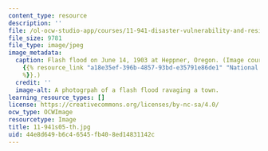 ```yaml
---
content_type: resource
description: ''
file: /ol-ocw-studio-app/courses/11-941-disaster-vulnerability-and-resilience-spring-2005/44e8d649b6c46545fb408ed14831142c_11-941s05-th.jpg
file_size: 9781
file_type: image/jpeg
image_metadata:
  caption: Flash flood on June 14, 1903 at Heppner, Oregon. (Image courtesy of the
    {{% resource_link "a18e35ef-396b-4857-93bd-e35791e86de1" "National Weather Service"
    %}}.)
  credit: ''
  image-alt: A photogrpah of a flash flood ravaging a town.
learning_resource_types: []
license: https://creativecommons.org/licenses/by-nc-sa/4.0/
ocw_type: OCWImage
resourcetype: Image
title: 11-941s05-th.jpg
uid: 44e8d649-b6c4-6545-fb40-8ed14831142c
---
```

